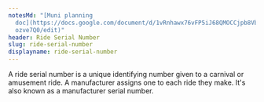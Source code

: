 ```yaml
---
notesMd: "[Muni planning
  doc](https://docs.google.com/document/d/1vRnhawx76vFP5iJ68QMOCCjpb8VbcpgaHBQU\
  ozve7Q0/edit)"
header: Ride Serial Number
slug: ride-serial-number
displayname: ride-serial-number
---
```

A ride serial number is a unique identifying number given to a carnival or amusement ride. A manufacturer assigns one to each ride they make. It's also known as a manufacturer serial number.
